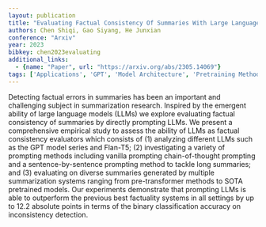 ```yaml
---
layout: publication
title: "Evaluating Factual Consistency Of Summaries With Large Language Models"
authors: Chen Shiqi, Gao Siyang, He Junxian
conference: "Arxiv"
year: 2023
bibkey: chen2023evaluating
additional_links:
  - {name: "Paper", url: "https://arxiv.org/abs/2305.14069"}
tags: ['Applications', 'GPT', 'Model Architecture', 'Pretraining Methods', 'Prompting', 'Transformer']
---
```

Detecting factual errors in summaries has been an important and challenging subject in summarization research. Inspired by the emergent ability of large language models (LLMs) we explore evaluating factual consistency of summaries by directly prompting LLMs. We present a comprehensive empirical study to assess the ability of LLMs as factual consistency evaluators which consists of (1) analyzing different LLMs such as the GPT model series and Flan-T5; (2) investigating a variety of prompting methods including vanilla prompting chain-of-thought prompting and a sentence-by-sentence prompting method to tackle long summaries; and (3) evaluating on diverse summaries generated by multiple summarization systems ranging from pre-transformer methods to SOTA pretrained models. Our experiments demonstrate that prompting LLMs is able to outperform the previous best factuality systems in all settings by up to 12.2 absolute points in terms of the binary classification accuracy on inconsistency detection.
